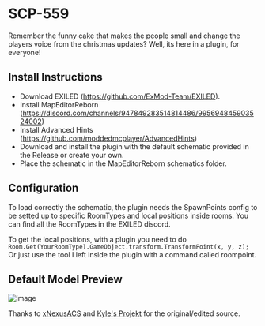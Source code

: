 # SCP-559

Remember the funny cake that makes the people small and change the players voice from the christmas updates? Well, its here in a plugin, for everyone!

## Install Instructions
- Download EXILED (https://github.com/ExMod-Team/EXILED).
- Install MapEditorReborn (https://discord.com/channels/947849283514814486/995694845903524002)
- Install Advanced Hints (https://github.com/moddedmcplayer/AdvancedHints)
- Download and install the plugin with the default schematic provided in the Release or create your own.
- Place the schematic in the MapEditorReborn schematics folder.

## Configuration
To load correctly the schematic, the plugin needs the SpawnPoints config to be setted up to specific RoomTypes and local positions inside rooms.
You can find all the RoomTypes in the EXILED discord.

To get the local positions, with a plugin you need to do `Room.Get(YourRoomType).GameObject.transform.TransformPoint(x, y, z);`
Or just use the tool I left inside the plugin with a command called roompoint.

## Default Model Preview
![image](https://github.com/user-attachments/assets/fef04287-f8fc-4b56-94a6-3759fe68dd63)  

Thanks to [xNexusACS](https://github.com/xNexusACS/SCP-559) and [Kyle's Projekt](https://github.com/Kyle-s-Project/SCP-559) for the original/edited source.
